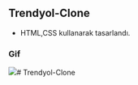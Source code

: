 ## Trendyol-Clone

- HTML,CSS kullanarak tasarlandı.

### Gif

<img src="screen.gif" /># Trendyol-Clone

